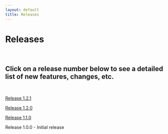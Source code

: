 ```yaml
---
layout: default
title: Releases
---
```



# Releases

<br/>

## Click on a release number below to see a detailed list of new features, changes, etc.

<br/>

[Release 1.2.1]({{site.url}}releases/1-2-1/)

[Release 1.2.0]({{site.url}}releases/1-2-0/)

[Release 1.1.0]({{site.url}}releases/1-1-0/)

Release 1.0.0 - Initial release